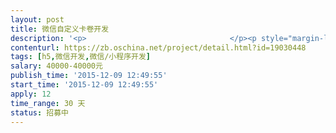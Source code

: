 ```yaml
---                
layout: post       
title: 微信自定义卡卷开发           
description: '<p>                                </p><p style="margin-left: 0px;"><b>［项目描述]</b></p><p>1、针对此项目，目前公司已经有一套erp系统和公众微信号，同时卡卷简单功能已经有，需要基于现有的erp系统和微信开发如下功能：</p><p>卡券和会员卡功能</p><table><colgroup><col width="NaN%"><col width="NaN%"></colgroup><thead><tr><th>1、会员登录/退出<br></th><th>登录/退出<br></th></tr></thead><tbody><tr><td>2、个人信息设置：<br></td><td>头像，手机，所在地址，<br></td></tr><tr><td>3、卡券记录：<br></td><td>卡券发放的记录、核销等<br></td></tr><tr><td>4、调查问卷：<br></td><td>活动调查问卷提交<br></td></tr><tr><td>5、消费记录：<br></td><td>每次消费记录<br></td></tr><tr><td>6、卡券核销：<br></td><td>卡券核销功能<br></td></tr><tr><td>7、预约券购买：<br></td><td>预约购买券卡等<br></td></tr><tr><td>8、积分商城：<br></td><td>核对积分查询、兑换、统计等<br></td></tr></tbody></table><p>后台系统功能</p><table><colgroup><col width="NaN%"><col width="NaN%"></colgroup><thead><tr><th>1、角色管理：</th><th>划分后台用户角色，为不同角色划分权限<br></th></tr></thead><tbody><tr><td>2、人员管理：<br></td><td>创建后台登录用户，启用，禁用<br></td></tr><tr><td>3、权限管理：<br></td><td>为角色分配权限，进行授权隔离<br></td></tr><tr><td>4、系统日志：<br></td><td>记录后台所有登录用户操作记录。<br></td></tr><tr><td>5、优惠信息：<br></td><td>优惠信息记录、查询等<br></td></tr><tr><td>6、会员中心：<br></td><td>添加会员，会员增删改查、统计、启用、禁用等<br></td></tr><tr><td>7、积分商场：<br></td><td>积分的管理、添加、与会员卡绑定、统计、查询等<br></td></tr><tr><td>8、预约打折：<br></td><td>预约打折活动信息的记录、查询、统计等<br></td></tr><tr><td>9、预售特权券：<br></td><td>记录、查询、购买等<br></td></tr><tr><td>10、购买记录：<br></td><td>对会员及购买下单商品、券等进行记录、查询、统计等<br></td></tr><tr><td>11、产品展示：<br></td><td>对产品、打折券及对应产品详情等进行记录、查询等<br></td></tr><tr><td>12、兑换记录：<br></td><td>兑换记录查询、统计等<br></td></tr><tr><td>13、调查活动：<br></td><td>对调查、活动等记录统计、查询等<br></td></tr><tr><td>14、卡券核销：<br></td><td>对卡券进行核销、查询、记录等<br></td></tr></tbody></table><p>2、其中会员信息需要和现有的erp系统做接口同步和交互。</p><p>3、系统公告：查看系统公告信息</p><p><b>[人员要求]</b></p><p>1、技术要求</p><p>要求对微信开发非常熟练。</p><p>对h5开发熟练。</p><p>微信后台比较了解。</p><p>2、非技术要求</p><p>希望是有实力的团队和个人接包。</p><p>有实际的案例。</p><p><b>[验收标准]</b></p><p>开发周期：</p><p>1、第一步可以先卡券和会员卡功能做完。</p><p>2、第二步再做后台管理。</p><p>备注：如果能很快做完全部跟好（可详谈）。</p><p><b>[验收标准]</b></p><p>1、代码无bug</p><p>2、上线后保证稳定7*24小时功能正常运转。</p><p>3、提供开发文档。</p><p><b>[参考项目]</b></p><p>参考屈臣氏卡券。</p><p><b>[其他]</b></p><p>1、价格可议根据附件中的需求可以议价（商议好托管）。</p><p>2、附件中有一个需求文档和一个原型设计。</p><p>3、具体都可以详谈。</p><h3><br></h3><p>                            </p>'     
contenturl: https://zb.oschina.net/project/detail.html?id=19030448      
tags: [h5,微信开发,微信/小程序开发]            
salary: 40000-40000元          
publish_time: '2015-12-09 12:49:55'         
start_time: '2015-12-09 12:49:55'           
apply: 12                   
time_range: 30 天              
status: 招募中                  
---                 
```

